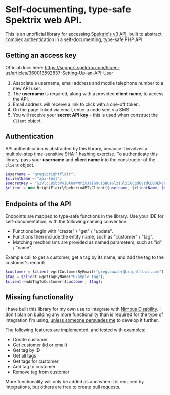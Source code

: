 Self-documenting, type-safe Spektrix web API.
=============================================

This is an unofficial library for accessing [Spektrix's v3 API](https://integrate.spektrix.com/docs/API3), built to abstract complex authentication in a self-documenting, type-safe PHP API.

Getting an access key
---------------------

Official docs here: https://support.spektrix.com/hc/en-us/articles/360013592837-Setting-Up-an-API-User

1. Associate a username, email address and mobile telephone number to a new API user.
2. The **username** is required, along with a provided **client name**, to access the API.
3. Email address will receive a link to click with a one-off token.
4. On the page linked via email, enter a code sent via SMS.
5. You will receive your **secret API key** - this is used when construct the `Client` object.

Authentication
--------------

API authentication is abstracted by this library, because it involves a multiple-step time-sensitive SHA-1 hashing exercise. To authenticate this library, pass your **username** and **client name** into the constructor of the `Client` object.

```php
$username = "greg\brightflair";
$clientName = "api-test";
$secretKey = "S2VlcCB5b3VyIGtuaWNrZXJzIG9uISBUaGlzIGlzIGEgdGVzdCBBUEkga2V5LCBkb24ndCB3b3JyeSE=";
$client = new BrightFlair\SpektrixAPI\Client($username, $clientName, $secretKey);
```

Endpoints of the API
--------------------

Endpoints are mapped to type-safe functions in the library. Use your IDE for self-documentation, with the following naming convention:

- Functions begin with "create" / "get" / "update".
- Functions then include the entity name, such as "customer" / "tag".
- Matching mechanisms are provided as named parameters, such as "id" / "name".

Example call to get a customer, get a tag by its name, and add the tag to the customer's record:

```php
$customer = $client->getCustomerByEmail("greg.bowler@brightflair.com");
$tag = $client->getTagByName("Example tag");
$client->addTagToCustomer($customer, $tag);
```

Missing functionality
---------------------

I have built this library for my own use to integrate with [Nimbus Disability](https://www.nimbusdisability.com). I don't plan on building any more functionality than is required for the type of integration I'm using, [unless someone persuades me](https://github.com/sponsors/g105b) to develop it further.

The following features are implemented, and tested with examples:

- Create customer
- Get customer (id or email)
- Get tag by ID
- Get all tags
- Get tags for customer
- Add tag to customer
- Remove tag from customer

More functionality will only be added as and when it is required by integrations, but others are free to create pull requests.
